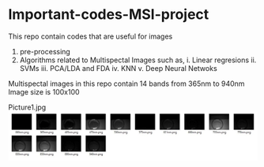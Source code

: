 # Important-codes-MSI-project
This repo contain codes that are useful for images
1. pre-processing
2. Algorithms related to Multispectal Images such as,
i. Linear regresions
ii. SVMs
iii. PCA/LDA and FDA 
iv. KNN
v. Deep Neural Netwoks 


Multispectal images in this repo contain 14 bands from 365nm to 940nm
Image size is 100x100


Picture1.jpg
![Alt text](ReadmeImgs/Imgs.jpg?raw=true "Images of diffrent bands")
